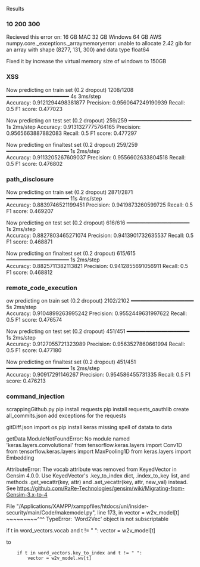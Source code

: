 Results

### 10 200 300 ###
Recieved this error on:
16 GB MAC
32 GB Windows
64 GB AWS
numpy.core._exceptions._arraymemoryerror: unable to allocate 2.42 gib for an array with shape (8277, 131, 300) and data type float64

Fixed it by increase the virtual memory size of windows to 150GB


### XSS ###
Now predicting on train set (0.2 dropout)
1208/1208 ━━━━━━━━━━━━━━━━━━━━ 4s 3ms/step    
Accuracy: 0.9121294498381877
Precision: 0.9560647249190939
Recall: 0.5
F1 score: 0.477023


Now predicting on test set (0.2 dropout)
259/259 ━━━━━━━━━━━━━━━━━━━━ 1s 2ms/step 
Accuracy: 0.9131327775764165
Precision: 0.9565663887882083
Recall: 0.5
F1 score: 0.477297


Now predicting on finaltest set (0.2 dropout)
259/259 ━━━━━━━━━━━━━━━━━━━━ 1s 2ms/step  
Accuracy: 0.9113205267609037
Precision: 0.9556602633804518
Recall: 0.5
F1 score: 0.476802

### path_disclosure ###
Now predicting on train set (0.2 dropout)
2871/2871 ━━━━━━━━━━━━━━━━━━━━ 11s 4ms/step    
Accuracy: 0.8839746521199451
Precision: 0.9419873260599725
Recall: 0.5
F1 score: 0.469207


Now predicting on test set (0.2 dropout)
616/616 ━━━━━━━━━━━━━━━━━━━━ 1s 2ms/step  
Accuracy: 0.8827803465271074
Precision: 0.9413901732635537
Recall: 0.5
F1 score: 0.468871


Now predicting on finaltest set (0.2 dropout)
615/615 ━━━━━━━━━━━━━━━━━━━━ 1s 2ms/step  
Accuracy: 0.8825711382113821
Precision: 0.9412855691056911
Recall: 0.5
F1 score: 0.468812


### remote_code_execution ###
ow predicting on train set (0.2 dropout)
2102/2102 ━━━━━━━━━━━━━━━━━━━━ 5s 2ms/step   
Accuracy: 0.9104899263995242
Precision: 0.9552449631997622
Recall: 0.5
F1 score: 0.476574


Now predicting on test set (0.2 dropout)
451/451 ━━━━━━━━━━━━━━━━━━━━ 1s 2ms/step  
Accuracy: 0.9127055721323989
Precision: 0.9563527860661994
Recall: 0.5
F1 score: 0.477180


Now predicting on finaltest set (0.2 dropout)
451/451 ━━━━━━━━━━━━━━━━━━━━ 1s 2ms/step  
Accuracy: 0.90917291146267
Precision: 0.954586455731335
Recall: 0.5
F1 score: 0.476213

### command_injection ###
<!-- Issue Notes -->

scrappingGithub.py
pip install requests
pip install requests_oauthlib
create all_commits.json
add exceptions for the requests 

gitDiff.json
import os
pip install keras
missing spell of datata to data




getData
ModuleNotFoundError: No module named 'keras.layers.convolutional'
from tensorflow.keras.layers import Conv1D
from tensorflow.keras.layers import MaxPooling1D
from keras.layers import Embedding

AttributeError: The vocab attribute was removed from KeyedVector in Gensim 4.0.0.
Use KeyedVector's .key_to_index dict, .index_to_key list, and methods .get_vecattr(key, attr) and .set_vecattr(key, attr, new_val) instead.
See https://github.com/RaRe-Technologies/gensim/wiki/Migrating-from-Gensim-3.x-to-4



File "/Applications/XAMPP/xamppfiles/htdocs/uni/insider-security/main/Code/makemodel.py", line 173, in <module>
    vector = w2v_model[t]
             ~~~~~~~~~^^^
TypeError: 'Word2Vec' object is not subscriptable


if t in word_vectors.vocab and t != " ":
      vector = w2v_model[t]

to

        if t in word_vectors.key_to_index and t != " ":
            vector = w2v_model.wv[t] 


            



